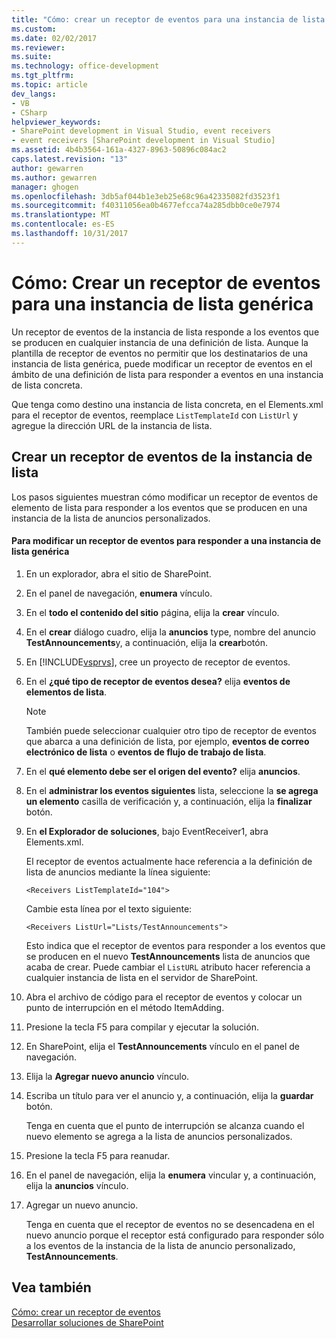 ```yaml
---
title: "Cómo: crear un receptor de eventos para una instancia de lista específica | Documentos de Microsoft"
ms.custom: 
ms.date: 02/02/2017
ms.reviewer: 
ms.suite: 
ms.technology: office-development
ms.tgt_pltfrm: 
ms.topic: article
dev_langs:
- VB
- CSharp
helpviewer_keywords:
- SharePoint development in Visual Studio, event receivers
- event receivers [SharePoint development in Visual Studio]
ms.assetid: 4b4b3564-161a-4327-8963-50896c084ac2
caps.latest.revision: "13"
author: gewarren
ms.author: gewarren
manager: ghogen
ms.openlocfilehash: 3db5af044b1e3eb25e68c96a42335082fd3523f1
ms.sourcegitcommit: f40311056ea0b4677efcca74a285dbb0ce0e7974
ms.translationtype: MT
ms.contentlocale: es-ES
ms.lasthandoff: 10/31/2017
---
```

# <a name="how-to-create-an-event-receiver-for-a-specific-list-instance"></a>Cómo: Crear un receptor de eventos para una instancia de lista genérica
  Un receptor de eventos de la instancia de lista responde a los eventos que se producen en cualquier instancia de una definición de lista. Aunque la plantilla de receptor de eventos no permitir que los destinatarios de una instancia de lista genérica, puede modificar un receptor de eventos en el ámbito de una definición de lista para responder a eventos en una instancia de lista concreta.  
  
 Que tenga como destino una instancia de lista concreta, en el Elements.xml para el receptor de eventos, reemplace `ListTemplateId` con `ListUrl` y agregue la dirección URL de la instancia de lista.  
  
## <a name="creating-a-list-instance-event-receiver"></a>Crear un receptor de eventos de la instancia de lista  
 Los pasos siguientes muestran cómo modificar un receptor de eventos de elemento de lista para responder a los eventos que se producen en una instancia de la lista de anuncios personalizados.  
  
#### <a name="to-modify-an-event-receiver-to-respond-to-a-specific-list-instance"></a>Para modificar un receptor de eventos para responder a una instancia de lista genérica  
  
1.  En un explorador, abra el sitio de SharePoint.  
  
2.  En el panel de navegación, **enumera** vínculo.  
  
3.  En el **todo el contenido del sitio** página, elija la **crear** vínculo.  
  
4.  En el **crear** diálogo cuadro, elija la **anuncios** type, nombre del anuncio **TestAnnouncements**y, a continuación, elija la **crear**botón.  
  
5.  En [!INCLUDE[vsprvs](../sharepoint/includes/vsprvs-md.md)], cree un proyecto de receptor de eventos.  
  
6.  En el **¿qué tipo de receptor de eventos desea?** elija **eventos de elementos de lista**.  
  
    > [!NOTE]  
    >  También puede seleccionar cualquier otro tipo de receptor de eventos que abarca a una definición de lista, por ejemplo, **eventos de correo electrónico de lista** o **eventos de flujo de trabajo de lista**.  
  
7.  En el **qué elemento debe ser el origen del evento?** elija **anuncios**.  
  
8.  En el **administrar los eventos siguientes** lista, seleccione la **se agrega un elemento** casilla de verificación y, a continuación, elija la **finalizar** botón.  
  
9. En **el Explorador de soluciones**, bajo EventReceiver1, abra Elements.xml.  
  
     El receptor de eventos actualmente hace referencia a la definición de lista de anuncios mediante la línea siguiente:  
  
    ```  
    <Receivers ListTemplateId="104">  
    ```  
  
     Cambie esta línea por el texto siguiente:  
  
    ```  
    <Receivers ListUrl="Lists/TestAnnouncements">  
    ```  
  
     Esto indica que el receptor de eventos para responder a los eventos que se producen en el nuevo **TestAnnouncements** lista de anuncios que acaba de crear. Puede cambiar el `ListURL` atributo hacer referencia a cualquier instancia de lista en el servidor de SharePoint.  
  
10. Abra el archivo de código para el receptor de eventos y colocar un punto de interrupción en el método ItemAdding.  
  
11. Presione la tecla F5 para compilar y ejecutar la solución.  
  
12. En SharePoint, elija el **TestAnnouncements** vínculo en el panel de navegación.  
  
13. Elija la **Agregar nuevo anuncio** vínculo.  
  
14. Escriba un título para ver el anuncio y, a continuación, elija la **guardar** botón.  
  
     Tenga en cuenta que el punto de interrupción se alcanza cuando el nuevo elemento se agrega a la lista de anuncios personalizados.  
  
15. Presione la tecla F5 para reanudar.  
  
16. En el panel de navegación, elija la **enumera** vincular y, a continuación, elija la **anuncios** vínculo.  
  
17. Agregar un nuevo anuncio.  
  
     Tenga en cuenta que el receptor de eventos no se desencadena en el nuevo anuncio porque el receptor está configurado para responder sólo a los eventos de la instancia de la lista de anuncio personalizado, **TestAnnouncements**.  
  
## <a name="see-also"></a>Vea también  
 [Cómo: crear un receptor de eventos](../sharepoint/how-to-create-an-event-receiver.md)   
 [Desarrollar soluciones de SharePoint](../sharepoint/developing-sharepoint-solutions.md)  
  
  